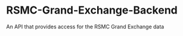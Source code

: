 RSMC-Grand-Exchange-Backend
===========================

An API that provides access for the RSMC Grand Exchange data
